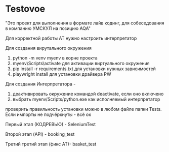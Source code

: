 # Testovoe
"Это проект для выполнения в формате лайв кодинг, 
для собеседования в компанию УМСКУЛ на позицию AQA"

Для корректной работы АТ нужно настроить интерпретатор

Для создания вирутального окружения
1) python -m venv myenv в корне проекта
2) myenv\Scripts\activate для активации виртуального окружения 
3) pip install -r requirements.txt для установки нужных зависимостей
4) playwright install для установки драйвера PW 

Для создания Интерпретатора - 
1) деактивировать окружение командой deactivate, если оно включено 
2) выбрать myenv/Scripts/python.exe как исполняемый интерпретатор

проверить правильность установки можно в любом файле папки Tests. 
Если импорты не подчёркнуты - всё ок 

Первый этап (КОДРЕВЬЮ) - SeleniumTest

Второй этап (API) - booking_test

Третий третий этап (фикс АТ)- basket_test
